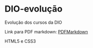 # DIO-evolução
Evolução dos cursos da DIO

Link para PDF markdown: [PDFMarkdown](https://github.com/gustavoguanabara/git-github/blob/master/manuais-PDF/guia-markdown.pdf)

HTML5 e CSS3

